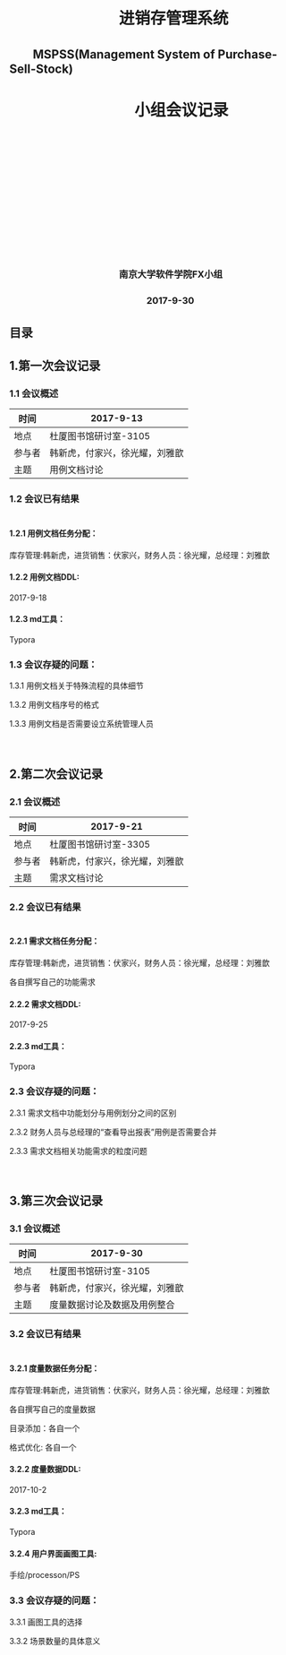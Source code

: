 # 　　　　　　　进销存管理系统<br>

## 　　MSPSS(Management System of Purchase-Sell-Stock) <br>

# 　　　　　　　　小组会议记录<br>

<br>

<br>

<br>

<br>

<br>

<br>

<br>

<br>

<br>

<br>

<br>

<br>

<br>

### 　　　　　　　　　　　　南京大学软件学院FX小组<br>

### 　　　　　　　　　　　　　　　2017-9-30<br>



## 目录







## 1.第一次会议记录<br>

### 1.1 会议概述<br>

| 时间   | 2017-9-13       |
| ---- | --------------- |
| 地点   | 杜厦图书馆研讨室-3105   |
| 参与者  | 韩新虎，付家兴，徐光耀，刘雅歆 |
| 主题   | 用例文档讨论          |



### 1.2 会议已有结果<br><br>

#### 1.2.1 用例文档任务分配：<br>

库存管理:韩新虎，进货销售：伏家兴，财务人员：徐光耀，总经理：刘雅歆<br>

#### 1.2.2 用例文档DDL:<br>

2017-9-18<br>

#### 1.2.3 md工具：<br>

Typora



### 1.3 会议存疑的问题：<br>

1.3.1 用例文档关于特殊流程的具体细节<br>

1.3.2 用例文档序号的格式<br>

1.3.3 用例文档是否需要设立系统管理人员<br><br><br>





## 2.第二次会议记录<br>

### 2.1 会议概述<br>

| 时间   | 2017-9-21       |
| ---- | --------------- |
| 地点   | 杜厦图书馆研讨室-3305   |
| 参与者  | 韩新虎，付家兴，徐光耀，刘雅歆 |
| 主题   | 需求文档讨论          |



### 2.2 会议已有结果<br><br>

#### 2.2.1 需求文档任务分配：<br>

库存管理:韩新虎，进货销售：伏家兴，财务人员：徐光耀，总经理：刘雅歆<br>

各自撰写自己的功能需求<br>

#### 2.2.2 需求文档DDL:<br>

2017-9-25<br>

#### 2.2.3 md工具：<br>

Typora



### 2.3 会议存疑的问题：<br>

2.3.1 需求文档中功能划分与用例划分之间的区别<br>

2.3.2 财务人员与总经理的“查看导出报表”用例是否需要合并<br>

2.3.3 需求文档相关功能需求的粒度问题<br><br><br>









## 3.第三次会议记录<br>

### 3.1 会议概述<br>

| 时间   | 2017-9-30       |
| ---- | --------------- |
| 地点   | 杜厦图书馆研讨室-3105   |
| 参与者  | 韩新虎，付家兴，徐光耀，刘雅歆 |
| 主题   | 度量数据讨论及数据及用例整合  |



### 3.2 会议已有结果<br><br>

#### 3.2.1 度量数据任务分配：<br>

库存管理:韩新虎，进货销售：伏家兴，财务人员：徐光耀，总经理：刘雅歆<br>

各自撰写自己的度量数据<br>

目录添加：各自一个<br>

格式优化:   各自一个<br>

#### 3.2.2 度量数据DDL:<br>

2017-10-2<br>

#### 3.2.3 md工具：<br>

Typora

#### 3.2.4 用户界面画图工具:<br>

手绘/processon/PS



### 3.3 会议存疑的问题：<br>

3.3.1 画图工具的选择<br>

3.3.2 场景数量的具体意义<br>















